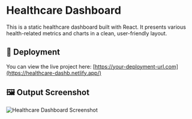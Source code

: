 # Healthcare Dashboard

This is a static healthcare dashboard built with React. It presents various health-related metrics and charts in a clean, user-friendly layout.

## 🔗 Deployment

You can view the live project here: [https://your-deployment-url.com](https://healthcare-dashb.netlify.app/)

## 🖼️ Output Screenshot

![Healthcare Dashboard Screenshot](./assets/output.png)
